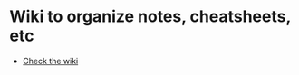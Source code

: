 # Wiki to organize notes, cheatsheets, etc
* [Check the wiki](https://github.com/juancho85/my_notes/wiki/Notes-by-subjects)
